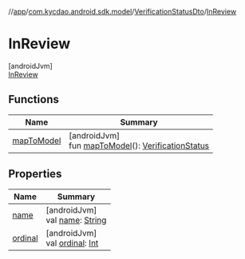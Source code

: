 //[app](../../../../index.md)/[com.kycdao.android.sdk.model](../../index.md)/[VerificationStatusDto](../index.md)/[InReview](index.md)

# InReview

[androidJvm]\
[InReview](index.md)

## Functions

| Name | Summary |
|---|---|
| [mapToModel](../map-to-model.md) | [androidJvm]<br>fun [mapToModel](../map-to-model.md)(): [VerificationStatus](../../-verification-status/index.md) |

## Properties

| Name | Summary |
|---|---|
| [name](../../-verification-type/-accredited-investor/index.md#-372974862%2FProperties%2F-912451524) | [androidJvm]<br>val [name](../../-verification-type/-accredited-investor/index.md#-372974862%2FProperties%2F-912451524): [String](https://kotlinlang.org/api/latest/jvm/stdlib/kotlin/-string/index.html) |
| [ordinal](../../-verification-type/-accredited-investor/index.md#-739389684%2FProperties%2F-912451524) | [androidJvm]<br>val [ordinal](../../-verification-type/-accredited-investor/index.md#-739389684%2FProperties%2F-912451524): [Int](https://kotlinlang.org/api/latest/jvm/stdlib/kotlin/-int/index.html) |
